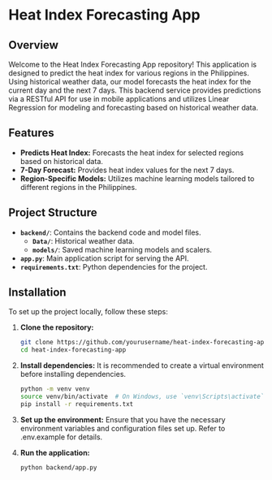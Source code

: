 # Heat Index Forecasting App

## Overview

Welcome to the Heat Index Forecasting App repository! This application is designed to predict the heat index for various regions in the Philippines. Using historical weather data, our model forecasts the heat index for the current day and the next 7 days. This backend service provides predictions via a RESTful API for use in mobile applications and utilizes Linear Regression for modeling and forecasting based on historical weather data.

## Features

- **Predicts Heat Index:** Forecasts the heat index for selected regions based on historical data.
- **7-Day Forecast:** Provides heat index values for the next 7 days.
- **Region-Specific Models:** Utilizes machine learning models tailored to different regions in the Philippines.

## Project Structure

- **`backend/`**: Contains the backend code and model files.
  - **`Data/`**: Historical weather data.
  - **`models/`**: Saved machine learning models and scalers.
- **`app.py`**: Main application script for serving the API.
- **`requirements.txt`**: Python dependencies for the project.

## Installation

To set up the project locally, follow these steps:

1. **Clone the repository:**

   ```bash
   git clone https://github.com/yourusername/heat-index-forecasting-app.git
   cd heat-index-forecasting-app

2. **Install dependencies:**
    It is recommended to create a virtual environment before installing dependencies.
   ```bash
   python -m venv venv
   source venv/bin/activate  # On Windows, use `venv\Scripts\activate`
   pip install -r requirements.txt

3. **Set up the environment:**
   Ensure that you have the necessary environment variables and configuration files set up. Refer to .env.example for details.

4. **Run the application:**
   ```bash
   python backend/app.py






